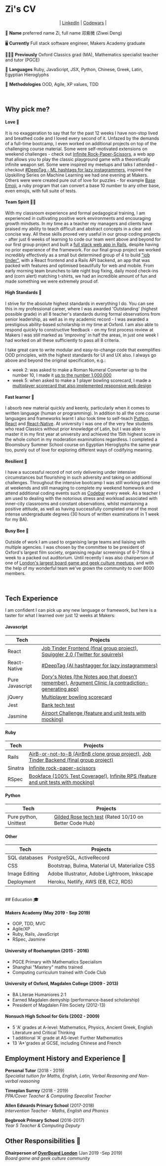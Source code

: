 # Zi's CV

<p align="center">| <a href="https://www.linkedin.com/in/zi-codes/">LinkedIn</a> | <a href="https://www.codewars.com/users/zi-codes"> Codewars</a> |</center>

🐝 **Name** preferred name Zi, full name 邓紫微 (Ziwei Deng)

🖥️ **Currently** Full stack software engineer, Makers Academy graduate

👩🏻‍🏫 **Previously** Oxford Classics grad (MA), Mathematics specialist teacher and tutor (PGCE)

💬 **Languages** Ruby, JavaScript, JSX, Python, Chinese, Greek, Latin, Egyptian Hieroglyphs

🔬 **Methodologies** OOD, Agile, XP values, TDD

<br/>

## Why pick me?

#### Love 💖

It is no exaggeration to say that for the past 12 weeks I have non-stop lived and breathed code and I loved every second of it. Unfazed by the demands of a full-time bootcamp, I even worked on additional projects on top of the challenging course material. Some were self-motivated extensions on weekend challenges - check out [Infinite Rock-Paper-Scissors](https://github.com/zi-codes/infinite-rock-paper-scissors), a web app that allows you to play the classic playground game with a theoretically infinite weapon set. Some were inspired my meetups and talks I attended - checkout [#DeepTag - ML hashtags for lazy instagrammers](https://jovial-sinoussi-42a9cd.netlify.com/), inspired the Upskilling Series on Machine Learning we had one evening at Makers. Others were were created pure out of love for puzzles  - for example [Base Emoji](https://github.com/zi-codes/codex-emojicrypt), a ruby program that can convert a base 10 number to any other base, even emojis, with full suite of tests.

#### Team Spirit 🧘🏽‍

With my classroom experience and formal pedagogical training, I am experienced in cultivating positive work environments and encouraging growth mindsets. In my time as a teacher my managers and clients have praised my ability to teach difficult and abstract concepts in a clear and concise way. All these skills proved very useful in our group coding projects - after just 6 weeks of learning to code our team went above and beyond for our first group project and built a [full stack web app in Rails](https://github.com/zi-codes/Airbe_or_not_to_be), despite having no prior experience of the framework. For our final group project we worked incredibly effectively as a small but determined group of 4 to build ["job tinder"](https://github.com/zi-codes/jinder-frontend), with a React frontend and a Rails API backend, an app that was packed with features and optimised beautifully for web and mobile. From early morning team brunches to late night bug fixing, daily mood check-ins and (corn alert) matching t-shirts, we had an incredible amount of fun and made something we were extremely proud of. 

#### High Standards 💯

I strive for the absolute highest standards in everything I do. You can see this in my professional career, where I was awarded 'Outstanding' (highest possible grade) in all 8 teacher's standards during formal observations from senior leadership, as well as in my academic record - I was awarded a prestigious ability-based scholarship in my time at Oxford. I am also able to respond quickly to constructive feedback - on my first process review at Makers I was still marked as 'improving' in half the areas, in just one week I had worked on all these sufficiently to pass all 8 criteria. 

I take great care to write modular and easy-to-change code that exemplifies OOD principles, with the highest standards for UI and UX also. I always go above and beyond the original specification, e.g.:

- week 2: was asked to make a Roman Numeral Converter up to the number 10, I made it [up to the number 1,000,000](https://github.com/zi-codes/codex-roman-numeraliser)
- week 5: when asked to make a 1 player bowling scorecard, I made a [multiplayer scorecard that also implemented responsive web design](https://github.com/zi-codes/bowling-challenge)

#### Fast learner 🧽

I absorb new material quickly and keenly, particularly when it comes to written language (human or programming). In addition to all the core course languages and frameworks learnt I also took time to self-teach [Python](https://github.com/zi-codes/gilded-rose), [React](https://github.com/zi-codes/squiggler) and [React-Native](https://github.com/zi-codes/deeptag-app). At university I was one of the very few students who read Classics without prior knowledge of Latin, but I was able to master it in my first year at university and achieved the 15th highest score in the whole cohort in my moderation examinations regardless. I completed a Bloomsbury Summer School course on Egyptian Hieroglyphs the same year too, purely out of love for exploring different ways of codifying meaning.

#### Resilient 💎

I have a successful record of not only delivering under intensive circumstances but flourishing in such adversity and taking on additional challenges. Throughout the intensive bootcamp I was still working part-time at weekends and still managing to complete my weekend homework and attend additional coding events such as [Codebar](https://codebar.io/) every week. As a teacher I am used to dealing with the notorious stress and workload associated with inner-city classrooms and constant observations, whilst maintaining a positive attitude, as well as having successfully completed one of the most intense undergraduate degrees (30 hours of written examinations in 1 week for my BA).

#### Busy Bee 🐝

Outside of work I am used to organising large teams and liaising with multiple agencies. I was chosen by the committee to be president of Oxford's largest film society, organising regular screenings of 6-7 films a week to a packed out auditorium.
Until recently I was also chairperson of one of [London's largest board game and geek culture meetups](https://www.meetup.com/OverBoardLondon/), and with the help of my wonderful team we've grown the community to over 8000 members.

<br>

## Tech Experience
I am confident I can pick up any new language or framework, but here is a taster for what I learned over just 12 weeks at Makers:

#### Javascript

| Tech            | Projects                                                                                             |
| --------------- | ---------------------------------------------------------------------------------------------------- |
| React           | [Job Tinder Frontend (final group project)](https://github.com/zi-codes/jinder-frontend), [Squiggler 2.0 (Twitter for squirrels)](https://github.com/zi-codes/squiggler)                                                                |
| React-Native    | [#DeepTag (AI hashtagger for lazy instagrammers)](https://github.com/zi-codes/deeptag-app)                                                      |
| Pure Javascript | [Dory's Notes (the Notes app that doesn't remember)](https://github.com/zi-codes/Note), [Argument Clinic (a contradiction-generating app)](https://github.com/zi-codes/argument_clinic) |
| jQuery          | [Multiplayer bowling scorecard](https://github.com/zi-codes/bowling-challenge)                                                                        |
| Jest            | [Bank tech test](https://github.com/zi-codes/banking-tech-test)                                                                                       |
| Jasmine         | [Airport Challenge (feature and unit tests with mocking)](https://github.com/zi-codes/airport-js)                                              |

#### Ruby

| Tech    | Projects                                                                               |
| ------- | -------------------------------------------------------------------------------------- |
| Rails   | [AirB-or-not-to-B (AirBnB clone group project)](https://github.com/zi-codes/Airbe_or_not_to_be), [Job Tinder Backend (final group project)](https://github.com/hemser1/jinder-backend) |
| Sinatra | [Infinite rock-paper-scissors](https://github.com/zi-codes/infinite-rock-paper-scissors)                                    |
| RSpec   | [Bookface (100% Test Coverage!)](https://github.com/zi-codes/acebook-rails-template), [Infinite RPS (feature and unit tests with mocking)](https://github.com/zi-codes/infinite-rock-paper-scissors)     |

#### Python

| Tech        | Projects              |
| ----------- | --------------------- |
| Pure python, Unittest | [Gilded Rose tech test](https://github.com/zi-codes/gilded-rose) (Rated 10/10 on Better Code Hub) |

#### Other

| Tech          | Projects                                       |
| ------------- | ---------------------------------------------- |
| SQL databases | PostgreSQL, ActiveRecord                       |
| CSS           | Bootstrap, Bulma, Material UI, Materialize CSS |
| Image Editing | Adobe Illustrator, Adobe Lightroom, Inkscape   |
| Deployment    | Heroku, Netlify, AWS (EB, EC2, RDS)            |


<br>
## Education 🎓

#### Makers Academy (May 2019 - Sep 2019)

- OOP, TDD, MVC
- Agile/XP
- Ruby, Rails, JavaScript
- RSpec, Jasmine

#### University of Roehampton (2015 - 2016)

- PGCE Primary with Mathematics Specialism
- Shanghai "Mastery" maths trained
- Computing curriculum trained with Code Club

#### University of Oxford, Magdalen College (2009 - 2013)

- BA Literae Humaniores 2:1
- Earned Magdalen demyship (performance-based scholarship)
- President of Magdalen Film Society (2012-13)

#### Nonsuch High School for Girls (2002 - 2009)

- 5 'A' grades at A-level: Mathematics, Physics, Ancient Greek, English Literature and Critical Thinking
- 1 additional 'A' grade at AS-level: Further Mathematics
- 13 'A\*'grades at GCSE, including Chinese and French

## Employment History and Experience 💼

**Personal Tutor** (2018 - 2019)  
_Specialist tuition for Maths, English, Latin, Verbal Reasoning and Non-verbal reasoning_

**Timeplan Surrey** (2018 - 2019)  
_PPA/Cover Teacher & Computing Specalist Teacher_

**Allen Edwards Primary School** (2017-2018)  
_Intervention Teacher - Maths, English and Phonics_

**Begbrook Primary School** (2016-2017)  
_Year 5 Teacher & Computing Deputy_

## Other Responsibilities 🎉

**Chairperson of [OverBoard London](https://www.meetup.com/OverBoardLondon/)** (Jan 2019 -Sep 2019)  
_Board game and geek culture community_
